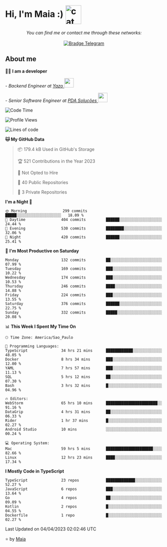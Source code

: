 <h1 align="left">Hi, I'm Maia :) 
<img src="https://emojis.slackmojis.com/emojis/images/1643509834/36299/black-cat.gif?1643509834" width="50" height="60" align="center"  alt="cat"/>
</h1>

<p align="center">
    <i>You can find me or contact me through these networks:</i>
    <br/><br/>
    <a href="https://t.me/mrootx" target="_blank">
        <img src="https://img.shields.io/badge/-Telegram-2CA5E0?logo=telegram&style=flat&logoColor=white" alt="Bradge Telegram" />
    </a>
</p>

## About me

:technologist: <strong>I am a developer</strong> <br>

<p><em> - Backend Engineer at <a href="https://yazo.com.br/">Yazo
</a><img src="https://media.giphy.com/media/WUlplcMpOCEmTGBtBW/giphy.gif" width="30"> 
</em></p>

<p><em> - Senior Software Engineer at <a href="https://pdasolucoes.com.br">PDA Soluções
</a><img src="https://media.giphy.com/media/WUlplcMpOCEmTGBtBW/giphy.gif" width="30"> 
</em></p>

<!--START_SECTION:waka-->
![Code Time](http://img.shields.io/badge/Code%20Time-2%2C297%20hrs%2030%20mins-blue)

![Profile Views](http://img.shields.io/badge/Profile%20Views-7-blue)

![Lines of code](https://img.shields.io/badge/From%20Hello%20World%20I%27ve%20Written-391.0%20thousand%20lines%20of%20code-blue)

**🐱 My GitHub Data** 

> 📦 179.4 kB Used in GitHub's Storage 
 > 
> 🏆 521 Contributions in the Year 2023
 > 
> 🚫 Not Opted to Hire
 > 
> 📜 40 Public Repositories 
 > 
> 🔑 3 Private Repositories 
 > 
**I'm a Night 🦉** 

```text
🌞 Morning                299 commits         █████░░░░░░░░░░░░░░░░░░░░   18.09 % 
🌆 Daytime                404 commits         ██████░░░░░░░░░░░░░░░░░░░   24.44 % 
🌃 Evening                530 commits         ████████░░░░░░░░░░░░░░░░░   32.06 % 
🌙 Night                  420 commits         ██████░░░░░░░░░░░░░░░░░░░   25.41 % 
```
📅 **I'm Most Productive on Saturday** 

```text
Monday                   132 commits         ██░░░░░░░░░░░░░░░░░░░░░░░   07.99 % 
Tuesday                  169 commits         ███░░░░░░░░░░░░░░░░░░░░░░   10.22 % 
Wednesday                174 commits         ███░░░░░░░░░░░░░░░░░░░░░░   10.53 % 
Thursday                 246 commits         ████░░░░░░░░░░░░░░░░░░░░░   14.88 % 
Friday                   224 commits         ███░░░░░░░░░░░░░░░░░░░░░░   13.55 % 
Saturday                 376 commits         ██████░░░░░░░░░░░░░░░░░░░   22.75 % 
Sunday                   332 commits         █████░░░░░░░░░░░░░░░░░░░░   20.08 % 
```


📊 **This Week I Spent My Time On** 

```text
🕑︎ Time Zone: America/Sao_Paulo

💬 Programming Languages: 
TypeScript               34 hrs 21 mins      ████████████░░░░░░░░░░░░░   48.05 % 
Docker                   8 hrs 34 mins       ███░░░░░░░░░░░░░░░░░░░░░░   12.00 % 
YAML                     7 hrs 57 mins       ███░░░░░░░░░░░░░░░░░░░░░░   11.13 % 
SQL                      5 hrs 12 mins       ██░░░░░░░░░░░░░░░░░░░░░░░   07.30 % 
Bash                     3 hrs 32 mins       █░░░░░░░░░░░░░░░░░░░░░░░░   04.96 % 

🔥 Editors: 
WebStorm                 65 hrs 10 mins      ███████████████████████░░   91.16 % 
DataGrip                 4 hrs 31 mins       ██░░░░░░░░░░░░░░░░░░░░░░░   06.33 % 
Rider                    1 hr 37 mins        █░░░░░░░░░░░░░░░░░░░░░░░░   02.27 % 
Android Studio           10 mins             ░░░░░░░░░░░░░░░░░░░░░░░░░   00.24 % 

💻 Operating System: 
Mac                      59 hrs 5 mins       █████████████████████░░░░   82.66 % 
Linux                    12 hrs 23 mins      ████░░░░░░░░░░░░░░░░░░░░░   17.34 % 
```

**I Mostly Code in TypeScript** 

```text
TypeScript               23 repos            █████████████░░░░░░░░░░░░   52.27 % 
JavaScript               6 repos             ███░░░░░░░░░░░░░░░░░░░░░░   13.64 % 
Go                       4 repos             ██░░░░░░░░░░░░░░░░░░░░░░░   09.09 % 
Kotlin                   2 repos             █░░░░░░░░░░░░░░░░░░░░░░░░   04.55 % 
Dockerfile               1 repo              █░░░░░░░░░░░░░░░░░░░░░░░░   02.27 % 
```




 Last Updated on 04/04/2023 02:02:46 UTC
<!--END_SECTION:waka-->

⭐️ by [Maia](https://github.com/gabrielmaialva33/)


